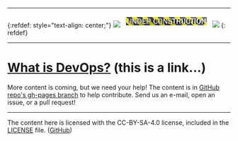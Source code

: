 
---

<!-- <div style="text-align: center"> -->
{:refdef: style="text-align: center;"}
![][construction_anim_1] ![alt-text][construction_bar_rotate] ![][headdesk]
{: refdef}
<!-- </div> -->

---

# [What is DevOps?][1] (this is a link...)

More content is coming, but we need your help! The content is in [GitHub repo's gh-pages branch](https://github.com/peterwwillis/devopsyoga-content/tree/gh-pages) to help contribute. Send us an e-mail, open an issue, or a pull request!

[1]: what-is-devops.md
[construction_bar_rotate]: ./images/construction_bar_rotate_md_wht.gif
[construction_anim_1]: ./images/CONSTRUCTION_ANIMEE.gif
[headdesk]: ./images/1-6fc7c5cb566c.gif
[construction_anim_2]: ./images/construction.gif

---
The content here is licensed with the CC-BY-SA-4.0 license, included in the [LICENSE](LICENSE) file.
([GitHub](https://github.com/peterwwillis/devopsyoga-content))
